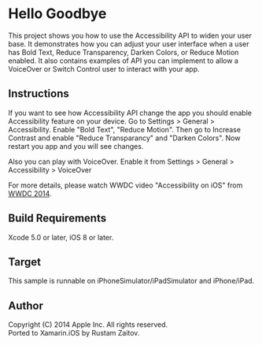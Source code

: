 Hello Goodbye
==============
This project shows you how to use the Accessibility API to widen your user base.
It demonstrates how you can adjust your user interface when a user has Bold Text, Reduce Transparency, Darken Colors, or Reduce Motion enabled.
It also contains examples of API you can implement to allow a VoiceOver or Switch Control user to interact with your app.

Instructions
------------

If you want to see how Accessibility API change the app you should enable Accessibility feature on your device.
Go to Settings > General > Accessibility. Enable "Bold Text", "Reduce Motion". Then go to Increase Contrast and enable "Reduce Transparancy" and "Darken Colors". Now restart you app and you will see changes.

Also you can play with VoiceOver. Enable it from Settings > General > Accessibility > VoiceOver

For more details, please watch WWDC video "Accessibility on iOS" from [WWDC 2014].

Build Requirements
------------------

Xcode 5.0 or later, iOS 8 or later.

Target
------

This sample is runnable on iPhoneSimulator/iPadSimulator and iPhone/iPad.

Author
------

Copyright (C) 2014 Apple Inc. All rights reserved.  
Ported to Xamarin.iOS by Rustam Zaitov.

[WWDC 2014]:https://developer.apple.com/videos/wwdc/2014/
